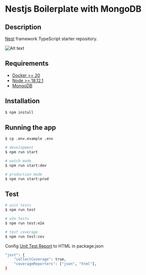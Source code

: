 # Nestjs Boilerplate with MongoDB

## Description

[Nest](https://github.com/nestjs/nest) framework TypeScript starter repository.

![Alt text](database.png 'database design')

## Requirements

- [Docker >= 20](https://docs.docker.com/install)
- [Node >= 18.12.1](https://nodejs.org/en/download/)
- [MongoDB](https://www.mongodb.com/)

## Installation

```bash
$ npm install
```

## Running the app

```bash
$ cp .env.example .env

# development
$ npm run start

# watch mode
$ npm run start:dev

# production mode
$ npm run start:prod
```

## Test

```bash
# unit tests
$ npm run test

# e2e tests
$ npm run test:e2e

# test coverage
$ npm run test:cov
```

Config [Unit Test Report](https://stackoverflow.com/questions/24825860/how-to-get-the-code-coverage-report-using-jest) to HTML in package.json

```bash
"jest": {
    "collectCoverage": true,
    "coverageReporters": ["json", "html"],
}
```
